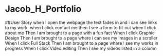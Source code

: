 # Jacob_H_Portfolio

##User Story
when I open the webpage the text fades in and i can see links to my work.
when I click contact me 
then I see a form to fill out
when I click about me
Then I am brought to a page with a fun fact
When I click Graphic Design
Then I am brought to a page where i can see my images in a scroller
When I click Full Stack
Then I am brought to a page where I see my works in progress
When I click Video editing 
Then I see my videos listed in a column 
